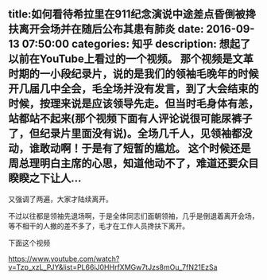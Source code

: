 title:如何看待希拉里在911纪念演说中途差点昏倒被搀扶离开会场并在随后公布其患有肺炎
date: 2016-09-13   07:50:00 
categories: 知乎 
 description: 想起了以前在YouTube上看过的一个视频。 那个视频是文革时期的一小段纪录片，说的是我们的领袖毛晚年的时候开几届几中全会，毛全场并没有发言，到了大会结束的时候，按理来说是应该领导先走。但当时毛身体有恙，站都站不起来(那个视频下面有人评论说很可能尿裤子了，但纪录片里面没有说)。全场几千人，见领袖都没动，谁敢动啊！于是有了短暂的尴尬。 这个时候还是周总理明白主席的心思，知道他动不了，难道还要众目睽睽之下让人…
  --- 
 又强调了两遍，大家才陆续离开。  

不过以往都是领袖先退场啊，于是全体同志们面朝领袖，几乎是倒退着离开会场，等不相干的人撤的差不多了，毛才在工作人员搀扶下离开。  

下面这个视频  

[<span class="invisible">https://www.</span><span class="visible">youtube.com/watch?</span><span class="invisible">v=Tzp_xzL_PJY&list=PL66iJ0HHrfXMGw7tJzs8mOu_7fN21EzSa</span><span class="ellipsis"></span>](https://link.zhihu.com/?target=https%3A//www.youtube.com/watch%3Fv%3DTzp_xzL_PJY%26list%3DPL66iJ0HHrfXMGw7tJzs8mOu_7fN21EzSa)